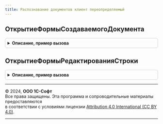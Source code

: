 ```yaml
---
title: Распознавание документов клиент переопределяемый
---
```



## ОткрытиеФормыСоздаваемогоДокумента
<details style="margin: 1em 0; padding: 0.5em; border: 1px solid #ccc; border-radius: 6px;">

<summary style="font-weight: bold; cursor: pointer;">Описание, пример вызова</summary>

```bsl

Процедура ОткрытиеФормыСоздаваемогоДокумента(ТипДокумента, ПараметрыЗаполнения, Владелец) Экспорт
```

Пример вызова
```bsl
РаспознаваниеДокументовКлиентПереопределяемый.ОткрытиеФормыСоздаваемогоДокумента(ТипДокумента, ПараметрыЗаполнения, Владелец) 
```
</details>

## ОткрытиеФормыРедактированияСтроки
<details style="margin: 1em 0; padding: 0.5em; border: 1px solid #ccc; border-radius: 6px;">

<summary style="font-weight: bold; cursor: pointer;">Описание, пример вызова</summary>

```bsl

Процедура ОткрытиеФормыРедактированияСтроки(ЭтотОбъект, ДанныеСтроки) Экспорт
```

Пример вызова
```bsl
РаспознаваниеДокументовКлиентПереопределяемый.ОткрытиеФормыРедактированияСтроки(ЭтотОбъект, ДанныеСтроки) 
```
</details>

---

© 2024, **ООО 1С-Софт**  
Все права защищены. Эта программа и сопроводительные материалы предоставляются  
в соответствии с условиями лицензии [Attribution 4.0 International (CC BY 4.0)](https://creativecommons.org/licenses/by/4.0/legalcode).

---
